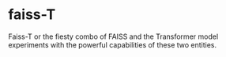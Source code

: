 # faiss-T
Faiss-T or the fiesty combo of FAISS and the Transformer model experiments with the powerful capabilities of these two entities.

